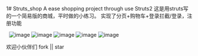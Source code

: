 1# Struts_shop
A ease shopping project through use  Struts2 
这是用struts写的一个简易版的商城，平时做的小练习。
实现了分页+购物车+登录拦截/登录，注册功能
 
  
![image](https://github.com/Jisilo/Struts_shop/blob/master/image3/1.png)
![image](https://github.com/Jisilo/Struts_shop/blob/master/image3/2.png)
![image](https://github.com/Jisilo/Struts_shop/blob/master/image3/3.png)
![image](https://github.com/Jisilo/Struts_shop/blob/master/image3/4.png)
![image](https://github.com/Jisilo/Struts_shop/blob/master/image3/5.png)

欢迎小伙伴们 fork || star
